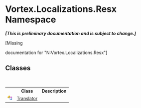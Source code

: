 # Vortex.Localizations.Resx Namespace
 _**\[This is preliminary documentation and is subject to change.\]**_

\[Missing <summary> documentation for "N:Vortex.Localizations.Resx"\]


## Classes
&nbsp;<table><tr><th></th><th>Class</th><th>Description</th></tr><tr><td>![Public class](media/pubclass.gif "Public class")</td><td><a href="T_Vortex_Localizations_Resx_Translator.md">Translator</a></td><td /></tr></table>&nbsp;
